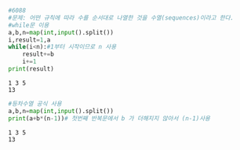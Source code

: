 ```python
#6088
#문제: 어떤 규칙에 따라 수를 순서대로 나열한 것을 수열(sequences)이라고 한다.
#while문 이용
a,b,n=map(int,input().split())
i,result=1,a
while(i<n):#1부터 시작이므로 n 사용
    result+=b
    i+=1
print(result)
```

    1 3 5
    13



```python
#등차수열 공식 사용
a,b,n=map(int,input().split())
print(a+b*(n-1))# 첫번째 반복문에서 b 가 더해지지 않아서 (n-1)사용

```

    1 3 5
    13



```python

```
